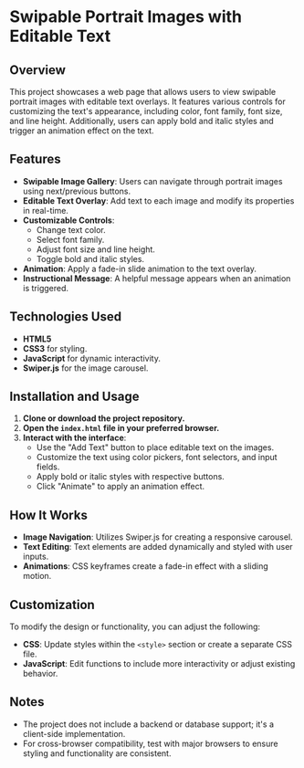 # Swipable Portrait Images with Editable Text

## Overview
This project showcases a web page that allows users to view swipable portrait images with editable text overlays. It features various controls for customizing the text's appearance, including color, font family, font size, and line height. Additionally, users can apply bold and italic styles and trigger an animation effect on the text.

## Features
- **Swipable Image Gallery**: Users can navigate through portrait images using next/previous buttons.
- **Editable Text Overlay**: Add text to each image and modify its properties in real-time.
- **Customizable Controls**:
  - Change text color.
  - Select font family.
  - Adjust font size and line height.
  - Toggle bold and italic styles.
- **Animation**: Apply a fade-in slide animation to the text overlay.
- **Instructional Message**: A helpful message appears when an animation is triggered.

## Technologies Used
- **HTML5**
- **CSS3** for styling.
- **JavaScript** for dynamic interactivity.
- **Swiper.js** for the image carousel.

## Installation and Usage
1. **Clone or download the project repository.**
2. **Open the `index.html` file in your preferred browser.**
3. **Interact with the interface**:
   - Use the "Add Text" button to place editable text on the images.
   - Customize the text using color pickers, font selectors, and input fields.
   - Apply bold or italic styles with respective buttons.
   - Click "Animate" to apply an animation effect.

## How It Works
- **Image Navigation**: Utilizes Swiper.js for creating a responsive carousel.
- **Text Editing**: Text elements are added dynamically and styled with user inputs.
- **Animations**: CSS keyframes create a fade-in effect with a sliding motion.

## Customization
To modify the design or functionality, you can adjust the following:
- **CSS**: Update styles within the `<style>` section or create a separate CSS file.
- **JavaScript**: Edit functions to include more interactivity or adjust existing behavior.

## Notes
- The project does not include a backend or database support; it's a client-side implementation.
- For cross-browser compatibility, test with major browsers to ensure styling and functionality are consistent.
